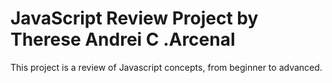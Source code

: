 
# JavaScript Review Project by Therese Andrei C .Arcenal
This project is a review  of Javascript concepts, from beginner to advanced.